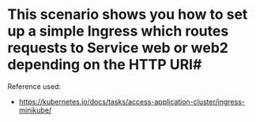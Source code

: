 # This scenario shows you how to set up a simple Ingress which routes requests to Service web or web2 depending on the HTTP URI#

Reference used:
* https://kubernetes.io/docs/tasks/access-application-cluster/ingress-minikube/
